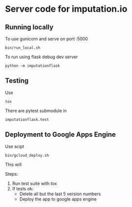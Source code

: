 # Server code for imputation.io

## Running locally 

To use gunicorn and serve on port :5000

```
bin/run_local.sh
```

To run using flask debug dev server

```
python -m imputationflask
```

## Testing

Use 

```
tox
```

There are pytest submodule in

```
imputationflask.test
```

## Deployment to Google Apps Engine

Use scipt

```
bin/gcloud_deploy.sh
```

This will

Steps:
1. Run test suite with tox
2. If tests ok:
    + Delete all but the last 5 version numbers
    + Deploy the app to google apps engine


